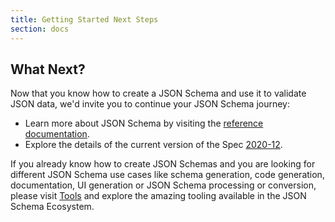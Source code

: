```yaml
---
title: Getting Started Next Steps
section: docs
---
```


## What Next?

Now that you know how to create a JSON Schema and use it to validate JSON data, we'd invite you to continue your JSON Schema journey:
* Learn more about JSON Schema by visiting the [reference documentation](../understanding-json-schema).
* Explore the details of the current version of the Spec [2020-12](https://json-schema.org/specification).

If you already know how to create JSON Schemas and you are looking for different JSON Schema use cases like schema generation, code generation, documentation, UI generation or JSON Schema processing or conversion, please visit <userevent type='plausible-event-name=activation-explore-tools'>[Tools](https://json-schema.org/tools)</userevent> and explore the amazing tooling available in the JSON Schema Ecosystem.
